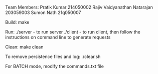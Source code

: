Team Members:
    Pratik Kumar 214050002
    Rajiv Vaidyanathan Natarajan 203059003
    Sumon Nath 21q050007

Build:
    make

Run:
    ./server - to run server
    ./client - to run client, then follow the instructions on command line to generate requests

Clean:
    make clean

To remove persistence files and log:
    ./clear.sh


For BATCH mode, modify the commands.txt file